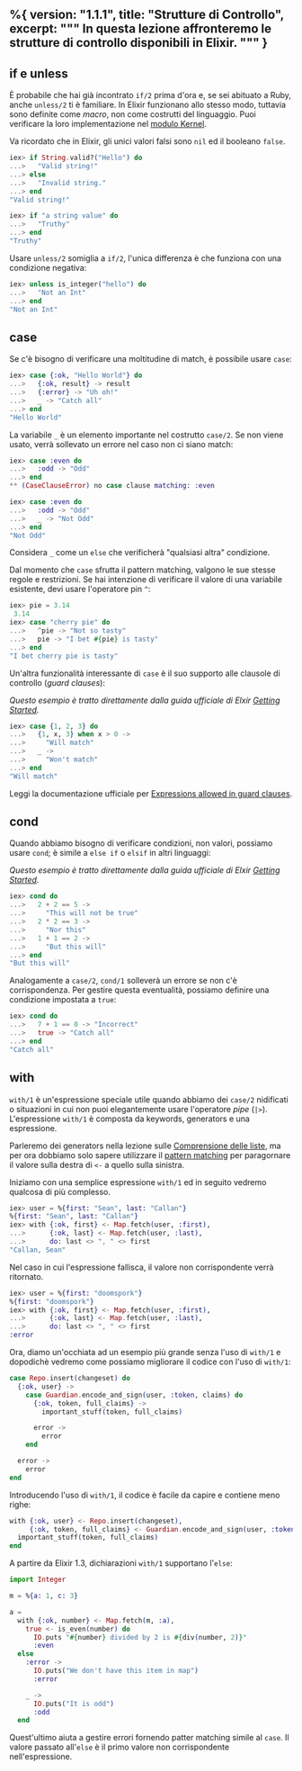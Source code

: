 %{
  version: "1.1.1",
  title: "Strutture di Controllo",
  excerpt: """
  In questa lezione affronteremo le strutture di controllo disponibili in Elixir.
  """
}
---

## if e unless

È probabile che hai già incontrato `if/2` prima d'ora e, se sei abituato a Ruby, anche `unless/2` ti è familiare.
In Elixir funzionano allo stesso modo, tuttavia sono definite come _macro_, non come costrutti del linguaggio. Puoi verificare la loro implementazione nel [modulo Kernel](https://hexdocs.pm/elixir/Kernel.html).

Va ricordato che in Elixir, gli unici valori falsi sono `nil` ed il booleano `false`.

```elixir
iex> if String.valid?("Hello") do
...>   "Valid string!"
...> else
...>   "Invalid string."
...> end
"Valid string!"

iex> if "a string value" do
...>   "Truthy"
...> end
"Truthy"
```

Usare `unless/2` somiglia a `if/2`, l'unica differenza è che funziona con una condizione negativa:

```elixir
iex> unless is_integer("hello") do
...>   "Not an Int"
...> end
"Not an Int"
```

## case

Se c'è bisogno di verificare una moltitudine di match, è possibile usare `case`:

```elixir
iex> case {:ok, "Hello World"} do
...>   {:ok, result} -> result
...>   {:error} -> "Uh oh!"
...>   _ -> "Catch all"
...> end
"Hello World"
```

La variabile `_` è un elemento importante nel costrutto `case/2`. Se non viene usato, verrà sollevato un errore nel caso non ci siano match:

```elixir
iex> case :even do
...>   :odd -> "Odd"
...> end
** (CaseClauseError) no case clause matching: :even

iex> case :even do
...>   :odd -> "Odd"
...>   _ -> "Not Odd"
...> end
"Not Odd"
```

Considera `_` come un `else` che verificherà "qualsiasi altra" condizione.

Dal momento che `case` sfrutta il pattern matching, valgono le sue stesse regole e restrizioni. Se hai intenzione di verificare il valore di una variabile esistente, devi usare l'operatore pin `^`:

```elixir
iex> pie = 3.14 
 3.14
iex> case "cherry pie" do
...>   ^pie -> "Not so tasty"
...>   pie -> "I bet #{pie} is tasty"
...> end
"I bet cherry pie is tasty"
```

Un'altra funzionalità interessante di `case` è il suo supporto alle clausole di controllo (_guard clauses_):

_Questo esempio è tratto direttamente dalla guida ufficiale di Elxir [Getting Started](http://elixir-lang.org/getting-started/case-cond-and-if.html#case)._

```elixir
iex> case {1, 2, 3} do
...>   {1, x, 3} when x > 0 ->
...>     "Will match"
...>   _ ->
...>     "Won't match"
...> end
"Will match"
```

Leggi la documentazione ufficiale per [Expressions allowed in guard clauses](https://hexdocs.pm/elixir/guards.html#list-of-allowed-expressions).

## cond

Quando abbiamo bisogno di verificare condizioni, non valori, possiamo usare `cond`; è simile a `else if` o `elsif` in altri linguaggi:

_Questo esempio è tratto direttamente dalla guida ufficiale di Elxir [Getting Started](http://elixir-lang.org/getting-started/case-cond-and-if.html#cond)._

```elixir
iex> cond do
...>   2 + 2 == 5 ->
...>     "This will not be true"
...>   2 * 2 == 3 ->
...>     "Nor this"
...>   1 + 1 == 2 ->
...>     "But this will"
...> end
"But this will"
```

Analogamente a `case/2`, `cond/1` solleverà un errore se non c'è corrispondenza. Per gestire questa eventualità, possiamo definire una condizione impostata a `true`:

```elixir
iex> cond do
...>   7 + 1 == 0 -> "Incorrect"
...>   true -> "Catch all"
...> end
"Catch all"
```

## with

`with/1` è un'espressione speciale utile quando abbiamo dei `case/2` nidificati o situazioni in cui non puoi elegantemente usare l'operatore _pipe_ (`|>`). L'espressione `with/1` è composta da keywords, generators e una espressione.

Parleremo dei generators nella lezione sulle [Comprensione delle liste](/it/lessons/basics/comprehensions), ma per ora dobbiamo solo sapere utilizzare il [pattern matching](/it/lessons/basics/pattern_matching) per paragornare il valore sulla destra di `<-` a quello sulla sinistra.

Iniziamo con una semplice espressione `with/1` ed in seguito vedremo qualcosa di più complesso.

```elixir
iex> user = %{first: "Sean", last: "Callan"}
%{first: "Sean", last: "Callan"}
iex> with {:ok, first} <- Map.fetch(user, :first),
...>      {:ok, last} <- Map.fetch(user, :last),
...>      do: last <> ", " <> first
"Callan, Sean"
```

Nel caso in cui l'espressione fallisca, il valore non corrispondente verrà ritornato.

```elixir
iex> user = %{first: "doomspork"}
%{first: "doomspork"}
iex> with {:ok, first} <- Map.fetch(user, :first),
...>      {:ok, last} <- Map.fetch(user, :last),
...>      do: last <> ", " <> first
:error
```

Ora, diamo un'occhiata ad un esempio più grande senza l'uso di `with/1` e dopodichè vedremo come possiamo migliorare il codice con l'uso di `with/1`:

```elixir
case Repo.insert(changeset) do
  {:ok, user} ->
    case Guardian.encode_and_sign(user, :token, claims) do
      {:ok, token, full_claims} ->
        important_stuff(token, full_claims)

      error ->
        error
    end

  error ->
    error
end
```

Introducendo l'uso di `with/1`, il codice è facile da capire e contiene meno righe:

```elixir
with {:ok, user} <- Repo.insert(changeset),
     {:ok, token, full_claims} <- Guardian.encode_and_sign(user, :token, claims) do
  important_stuff(token, full_claims)
end
```

A partire da Elixir 1.3, dichiarazioni `with/1` supportano l'`else`:

```elixir
import Integer

m = %{a: 1, c: 3}

a =
  with {:ok, number} <- Map.fetch(m, :a),
    true <- is_even(number) do
      IO.puts "#{number} divided by 2 is #{div(number, 2)}"
      :even
  else
    :error ->
      IO.puts("We don't have this item in map")
      :error

    _ ->
      IO.puts("It is odd")
      :odd
  end
```

Quest'ultimo aiuta a gestire errori fornendo patter matching simile al `case`. Il valore passato all'`else` è il primo valore non corrispondente nell'espressione.

